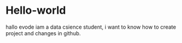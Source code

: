 # Hello-world
hallo evode
iam a data csience student, i want to know how to create project and changes in github.
